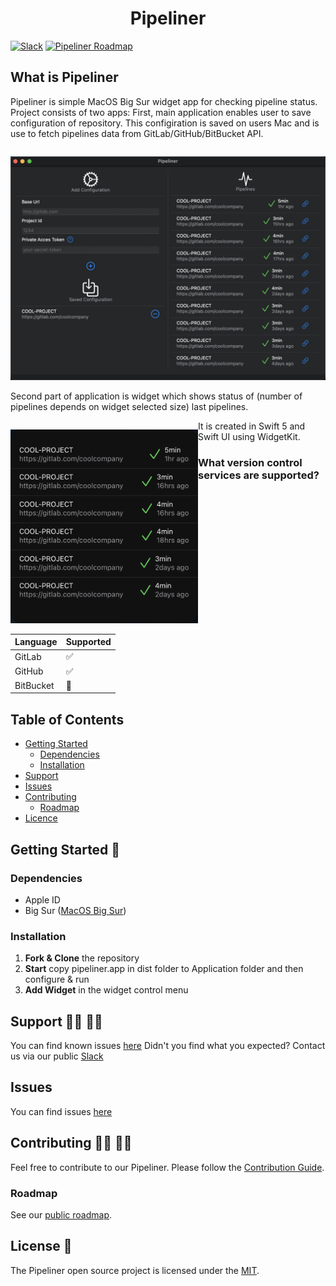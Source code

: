 
  <div align="center">
<h1> Pipeliner </h1>
</div>

[![Slack](https://img.shields.io/badge/slack-@DeveloperExperience-%234A154B.svg?logo=slack)](https://bit.ly/slack_developer_experience)
[![Pipeliner Roadmap](https://img.shields.io/badge/public%20roadmap-https%3A%2F%2Froadmap.dxheroes.io-%23108DE4)](https://roadmap.dxheroes.io)


## What is Pipeliner

Pipeliner is simple MacOS Big Sur widget app for checking pipeline status. Project consists of two apps: First, main application enables user to save configuration of repository. This configiration is saved on users Mac and is use to fetch pipelines data from GitLab/GitHub/BitBucket API.

<div style="float: left">
  <p align="center">
  <img src="https://github.com/DXHeroes/pipeliner/blob/master/docs/pipeliner.png" width="600" />
</p>
</div>

Second part of application is widget which shows status of (number of pipelines depends on widget selected size) last pipelines.
<div style="float: left">
  <p align="center">
    <img src="https://github.com/DXHeroes/pipeliner/blob/master/docs/widget.png" width="300" />
</p>
</div>
 It is created in Swift 5 and Swift UI using WidgetKit.

### What version control services are supported?

Language | Supported
------------ | -------------
GitLab | ✅
GitHub | ✅
BitBucket | 🚧

## Table of Contents

<!-- toc -->
* [Getting Started](#Getting-Started-)
  * [Dependencies](#Dependencies)
  * [Installation](#Installation)
* [Support](#support-%EF%B8%8F-%EF%B8%8F)
* [Issues](#issues)
* [Contributing](#contributing--)
  * [Roadmap](#Roadmap)
* [Licence](#license-)  
<!-- tocstop -->

## Getting Started 🏁

### Dependencies
- Apple ID
- Big Sur ([MacOS Big Sur](https://beta.apple.com/sp/betaprogram/enroll))

### Installation

1. **Fork & Clone** the repository
2. **Start** copy pipeliner.app in dist folder to Application folder and then configure & run 
3. **Add Widget** in the widget control menu

## Support 🦸‍♀️ 🦸‍♂️
You can find known issues [here](https://github.com/DXHeroes/Pipeliner/issues)
Didn't you find what you expected? Contact us via our public [Slack](https://bit.ly/slack_developer_experience)

## Issues
You can find issues [here](https://github.com/DXHeroes/Pipeliner/issues)

## Contributing 👩‍💻 👨‍💻
Feel free to contribute to our Pipeliner. Please follow the [Contribution Guide](CONTRIBUTING.md).

### Roadmap 

See our [public roadmap](https://roadmap.dxheroes.io).

## License 📝

The Pipeliner open source project is licensed under the [MIT](LICENSE).
